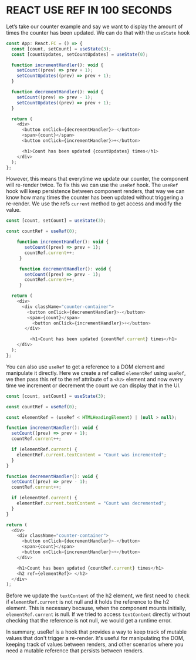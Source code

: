 # REACT USE REF IN 100 SECONDS

Let’s take our counter example and say we want to display the amount of times the counter has been updated. We can do that with the `useState` hook

```js
const App: React.FC = () => {
  const [count, setCount] = useState(3);
  const [countUpdates, setCountUpdates] = useState(0);

  function incrementHandler(): void {
    setCount((prev) => prev + 1);
    setCountUpdates((prev) => prev + 1);
  }

  function decrementHandler(): void {
    setCount((prev) => prev - 1);
    setCountUpdates((prev) => prev + 1);
  }

  return (
    <div>
      <button onClick={decrementHandler}>-</button>
      <span>{count}</span>
      <button onClick={incrementHandler}>+</button>

      <h1>Count has been updated {countUpdates} times</h1>
    </div>
  );
};
```

However, this means that everytime we update our counter, the component will re-render twice. To fix this we can use the `useRef` hook. The `useRef` hook will keep persistence between component renders, that way we can know how many times the counter has been updated without triggering a re-render. We use the refs `current` method to get access and modify the value.

```js
const [count, setCount] = useState(3);

const countRef = useRef(0);

  	function incrementHandler(): void {
 	   setCount((prev) => prev + 1);
   	   countRef.current++;
 	 }

 	 function decrementHandler(): void {
 	   setCount((prev) => prev - 1);
 	   countRef.current++;
 	 }

  return (
    <div>
      <div className="counter-container">
        <button onClick={decrementHandler}>-</button>
        <span>{count}</span>
  	      <button onClick={incrementHandler}>+</button>
   	   </div>

 	     <h1>Count has been updated {countRef.current} times</h1>
    </div>
  );
};
```

You can also use `useRef` to get a reference to a DOM element and manipulate it directly. Here we create a ref called `elementRef` using `useRef`, we then pass this ref to the ref attribute of a `<h2>` element and now every time we increment or decrement the count we can display that in the UI.

```js
const [count, setCount] = useState(3);

const countRef = useRef(0);

const elementRef = (useRef < HTMLHeadingElement) | (null > null);

function incrementHandler(): void {
  setCount((prev) => prev + 1);
  countRef.current++;

  if (elementRef.current) {
    elementRef.current.textContent = "Count was incremented";
  }
}

function decrementHandler(): void {
  setCount((prev) => prev - 1);
  countRef.current++;

  if (elementRef.current) {
    elementRef.current.textContent = "Count was decremented";
  }
}

return (
  <div>
    <div className="counter-container">
      <button onClick={decrementHandler}>-</button>
      <span>{count}</span>
      <button onClick={incrementHandler}>+</button>
    </div>

    <h1>Count has been updated {countRef.current} times</h1>
    <h2 ref={elementRef}> </h2>
  </div>
);
```

Before we update the `textContent` of the h2 element, we first need to check if `elementRef.current` is not null and it holds the reference to the h2 element. This is necessary because, when the component mounts initially, `elementRef.current` is null. If we tried to access `textContent` directly without checking that the reference is not null, we would get a runtime error.

In summary, useRef is a hook that provides a way to keep track of mutable values that don't trigger a re-render. It's useful for manipulating the DOM, keeping track of values between renders, and other scenarios where you need a mutable reference that persists between renders.

